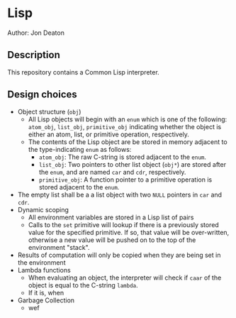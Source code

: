 # Lisp
Author: Jon Deaton

## Description
This repository contains a Common Lisp interpreter.


## Design choices
- Object structure (`obj`)
    - All Lisp objects will begin with an `enum` which is one of the following: `atom_obj`, `list_obj`, `primitive_obj` indicating whether the object is either an atom, list, or primitive operation, respectively.
    - The contents of the Lisp object are be stored in memory adjacent to the type-indicating `enum` as follows:
        - `atom_obj`: The raw C-string is stored adjacent to the `enum`.
        - `list_obj`: Two pointers to other list object (`obj*`) are stored after the `enum`, and are named `car` and `cdr`, respectively.
        - `primitive_obj`: A function pointer to a primitive operation is stored adjacent to the `enum`.
- The empty list shall be a a list object with two `NULL` pointers in `car` and `cdr`.
- Dynamic scoping
    - All environment variables are stored in a Lisp list of pairs
    - Calls to the `set` primitive will lookup if there is a previously stored value for the specified primitive. If so, that value will be over-written, otherwise a new value will be pushed on to the top of the environment "stack".
- Results of computation will only be copied when they are being set in the environment
- Lambda functions
    - When evaluating an object, the interpreter will check if `caar` of the object is equal to the C-string `lambda`.
    - If it is, when 
- Garbage Collection
    - wef